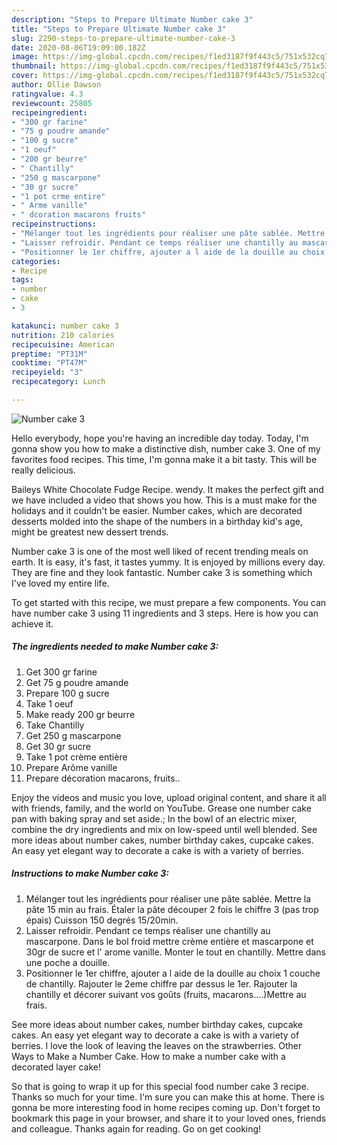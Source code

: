 ```yaml
---
description: "Steps to Prepare Ultimate Number cake 3"
title: "Steps to Prepare Ultimate Number cake 3"
slug: 2290-steps-to-prepare-ultimate-number-cake-3
date: 2020-08-06T19:09:00.182Z
image: https://img-global.cpcdn.com/recipes/f1ed3187f9f443c5/751x532cq70/number-cake-3-photo-principale-de-la-recette.jpg
thumbnail: https://img-global.cpcdn.com/recipes/f1ed3187f9f443c5/751x532cq70/number-cake-3-photo-principale-de-la-recette.jpg
cover: https://img-global.cpcdn.com/recipes/f1ed3187f9f443c5/751x532cq70/number-cake-3-photo-principale-de-la-recette.jpg
author: Ollie Dawson
ratingvalue: 4.3
reviewcount: 25805
recipeingredient:
- "300 gr farine"
- "75 g poudre amande"
- "100 g sucre"
- "1 oeuf"
- "200 gr beurre"
- " Chantilly"
- "250 g mascarpone"
- "30 gr sucre"
- "1 pot crme entire"
- " Arme vanille"
- " dcoration macarons fruits"
recipeinstructions:
- "Mélanger tout les ingrédients pour réaliser une pâte sablée. Mettre la pâte 15 min au frais. Étaler la pâte découper 2 fois le chiffre 3 (pas trop épais) Cuisson 150 degrés 15/20min."
- "Laisser refroidir. Pendant ce temps réaliser une chantilly au mascarpone. Dans le bol froid mettre crème entière et mascarpone et 30gr de sucre et l&#39; arome vanille. Monter le tout en chantilly. Mettre dans une poche a douille."
- "Positionner le 1er chiffre, ajouter a l aide de la douille au choix 1 couche de chantilly. Rajouter le 2eme chiffre par dessus le 1er. Rajouter la chantilly et décorer suivant vos goûts (fruits, macarons....)Mettre au frais."
categories:
- Recipe
tags:
- number
- cake
- 3

katakunci: number cake 3 
nutrition: 210 calories
recipecuisine: American
preptime: "PT31M"
cooktime: "PT47M"
recipeyield: "3"
recipecategory: Lunch

---
```



![Number cake 3](https://img-global.cpcdn.com/recipes/f1ed3187f9f443c5/751x532cq70/number-cake-3-photo-principale-de-la-recette.jpg)

Hello everybody, hope you're having an incredible day today. Today, I'm gonna show you how to make a distinctive dish, number cake 3. One of my favorites food recipes. This time, I'm gonna make it a bit tasty. This will be really delicious.

Baileys White Chocolate Fudge Recipe. wendy. It makes the perfect gift and we have included a video that shows you how. This is a must make for the holidays and it couldn&#39;t be easier. Number cakes, which are decorated desserts molded into the shape of the numbers in a birthday kid&#39;s age, might be greatest new dessert trends.

Number cake 3 is one of the most well liked of recent trending meals on earth. It is easy, it's fast, it tastes yummy. It is enjoyed by millions every day. They are fine and they look fantastic. Number cake 3 is something which I've loved my entire life.


To get started with this recipe, we must prepare a few components. You can have number cake 3 using 11 ingredients and 3 steps. Here is how you can achieve it.

<!--inarticleads1-->

##### The ingredients needed to make Number cake 3:

1. Get 300 gr farine
1. Get 75 g poudre amande
1. Prepare 100 g sucre
1. Take 1 oeuf
1. Make ready 200 gr beurre
1. Take  Chantilly
1. Get 250 g mascarpone
1. Get 30 gr sucre
1. Take 1 pot crème entière
1. Prepare  Arôme vanille
1. Prepare  décoration macarons, fruits..


Enjoy the videos and music you love, upload original content, and share it all with friends, family, and the world on YouTube. Grease one number cake pan with baking spray and set aside.; In the bowl of an electric mixer, combine the dry ingredients and mix on low-speed until well blended. See more ideas about number cakes, number birthday cakes, cupcake cakes. An easy yet elegant way to decorate a cake is with a variety of berries. 

<!--inarticleads2-->

##### Instructions to make Number cake 3:

1. Mélanger tout les ingrédients pour réaliser une pâte sablée. Mettre la pâte 15 min au frais. Étaler la pâte découper 2 fois le chiffre 3 (pas trop épais) Cuisson 150 degrés 15/20min.
1. Laisser refroidir. Pendant ce temps réaliser une chantilly au mascarpone. Dans le bol froid mettre crème entière et mascarpone et 30gr de sucre et l&#39; arome vanille. Monter le tout en chantilly. Mettre dans une poche a douille.
1. Positionner le 1er chiffre, ajouter a l aide de la douille au choix 1 couche de chantilly. Rajouter le 2eme chiffre par dessus le 1er. Rajouter la chantilly et décorer suivant vos goûts (fruits, macarons....)Mettre au frais.


See more ideas about number cakes, number birthday cakes, cupcake cakes. An easy yet elegant way to decorate a cake is with a variety of berries. I love the look of leaving the leaves on the strawberries. Other Ways to Make a Number Cake. How to make a number cake with a decorated layer cake! 

So that is going to wrap it up for this special food number cake 3 recipe. Thanks so much for your time. I'm sure you can make this at home. There is gonna be more interesting food in home recipes coming up. Don't forget to bookmark this page in your browser, and share it to your loved ones, friends and colleague. Thanks again for reading. Go on get cooking!

